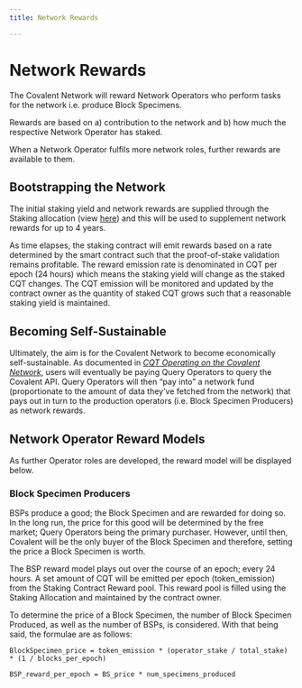 ```yaml
---
title: Network Rewards

---
```

# Network Rewards

The Covalent Network will reward Network Operators who perform tasks for the network i.e. produce Block Specimens.

Rewards are based on a) contribution to the network and b) how much the respective Network Operator has staked.

When a Network Operator fulfils more network roles, further rewards are available to them.

## Bootstrapping the Network

The initial staking yield and network rewards are supplied through the Staking allocation (view [here](https://www.covalenthq.com/token/)) and this will be used to supplement network rewards for up to 4 years.

As time elapses, the staking contract will emit rewards based on a rate determined by the smart contract such that the proof-of-stake validation remains profitable. The reward emission rate is denominated in CQT per epoch (24 hours) which means the staking yield will change as the staked CQT changes. The CQT emission will be monitored and updated by the contract owner as the quantity of staked CQT grows such that a reasonable staking yield is maintained.

## Becoming Self-Sustainable

Ultimately, the aim is for the Covalent Network to become economically self-sustainable. As documented in *[CQT Operating on the Covalent Network](https://covalent-docs-git-network-docs-covalenthq.vercel.app/docs/network/covalent-query-token)*, users will eventually be paying Query Operators to query the Covalent API. Query Operators will then “pay into” a network fund (proportionate to the amount of data they’ve fetched from the network) that pays out in turn to the production operators (i.e. Block Specimen Producers) as network rewards.  

## Network Operator Reward Models

As further Operator roles are developed, the reward model will be displayed below.

### Block Specimen Producers

BSPs produce a good; the Block Specimen and are rewarded for doing so. In the long run, the price for this good will be determined by the free market; Query Operators being the primary purchaser. However, until then, Covalent will be the only buyer of the Block Specimen and therefore, setting the price a Block Specimen is worth.     

The BSP reward model plays out over the course of an epoch; every 24 hours. A set amount of CQT will be emitted per epoch (token_emission) from the Staking Contract Reward pool. This reward pool is filled using the Staking Allocation and maintained by the contract owner.

To determine the price of a Block Specimen, the number of Block Specimen Produced, as well as the number of BSPs, is considered. With that being said, the formulae are as follows:

`BlockSpecimen_price = token_emission * (operator_stake / total_stake) * (1 / blocks_per_epoch)`

`BSP_reward_per_epoch = BS_price * num_specimens_produced`
